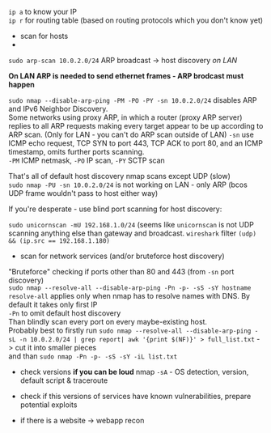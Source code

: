 `ip a` to know your IP  
`ip r`  for routing table (based on routing protocols which you don't know yet)  

- scan for hosts
- 
`sudo arp-scan 10.0.2.0/24` ARP broadcast -> host discovery *on LAN*  

**On LAN ARP is needed to send ethernet frames - ARP brodcast must happen**  

`sudo nmap --disable-arp-ping -PM -PO -PY -sn 10.0.2.0/24` disables ARP and IPv6 Neighbor Discovery.  
Some networks using proxy ARP, in which a router (proxy ARP server) replies to all ARP requests making every target appear to be up according to ARP scan. (Only for LAN - you can't do ARP scan outside of LAN)
`-sn` use ICMP echo request, TCP SYN to port 443, TCP ACK to port 80, and an ICMP timestamp, omits further ports scanning.  
`-PM` ICMP netmask, `-PO` IP scan, `-PY` SCTP scan  

That's all of default host discovery nmap scans except UDP (slow)  
`sudo nmap -PU -sn 10.0.2.0/24` is not working on LAN - only ARP (bcos UDP frame wouldn't pass to host either way)

If you're desperate - use blind port scanning for host discovery:  

`sudo unicornscan -mU 192.168.1.0/24` (seems like `unicornscan` is not UDP scanning anything else than gateway and broadcast. `wireshark` filter `(udp) && (ip.src == 192.168.1.180)`

- scan for network services (and/or bruteforce host discovery)

"Bruteforce" checking if ports other than 80 and 443 (from `-sn` port discovery)  
`sudo nmap --resolve-all --disable-arp-ping -Pn -p- -sS -sY hostname`  
`resolve-all` applies only when nmap has to resolve names with DNS. By default it takes only first IP  
`-Pn` to omit default host discovery  
Than blindly scan every port on every maybe-existing host.  
Probably best to firstly run `sudo nmap --resolve-all --disable-arp-ping -sL -n 10.0.2.0/24 | grep report| awk '{print $(NF)}' > full_list.txt` -> cut it into smaller pieces  
and than `sudo nmap -Pn -p- -sS -sY -iL list.txt` 

- check versions
**if you can be loud**
nmap `-sA` - OS detection, version, default script & traceroute


- check if this versions of services have known vulnerabilities, prepare potential exploits

- if there is a website -> webapp recon
